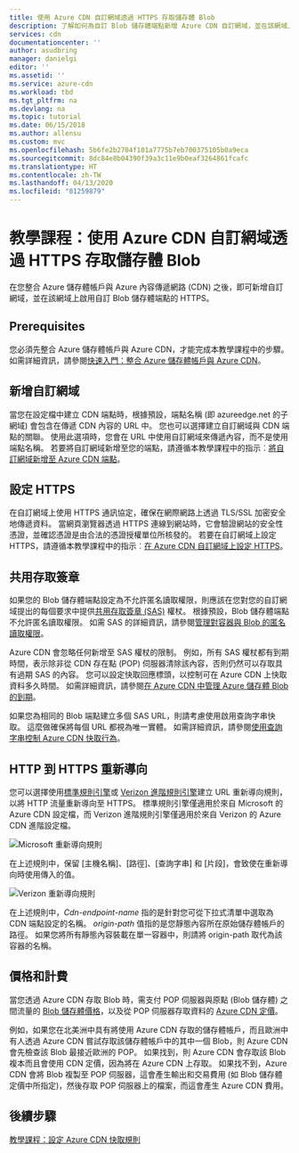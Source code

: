 ```yaml
---
title: 使用 Azure CDN 自訂網域透過 HTTPS 存取儲存體 Blob
description: 了解如何為自訂 Blob 儲存體端點新增 Azure CDN 自訂網域，並在該網域上啟用 HTTPS。
services: cdn
documentationcenter: ''
author: asudbring
manager: danielgi
editor: ''
ms.assetid: ''
ms.service: azure-cdn
ms.workload: tbd
ms.tgt_pltfrm: na
ms.devlang: na
ms.topic: tutorial
ms.date: 06/15/2018
ms.author: allensu
ms.custom: mvc
ms.openlocfilehash: 5b6fe2b2704f101a7775b7eb700375105b0a9eca
ms.sourcegitcommit: 8dc84e8b04390f39a3c11e9b0eaf3264861fcafc
ms.translationtype: HT
ms.contentlocale: zh-TW
ms.lasthandoff: 04/13/2020
ms.locfileid: "81259879"
---
```

# <a name="tutorial-access-storage-blobs-using-an-azure-cdn-custom-domain-over-https"></a>教學課程：使用 Azure CDN 自訂網域透過 HTTPS 存取儲存體 Blob

在您整合 Azure 儲存體帳戶與 Azure 內容傳遞網路 (CDN) 之後，即可新增自訂網域，並在該網域上啟用自訂 Blob 儲存體端點的 HTTPS。 

## <a name="prerequisites"></a>Prerequisites

您必須先整合 Azure 儲存體帳戶與 Azure CDN，才能完成本教學課程中的步驟。 如需詳細資訊，請參閱[快速入門：整合 Azure 儲存體帳戶與 Azure CDN](cdn-create-a-storage-account-with-cdn.md)。

## <a name="add-a-custom-domain"></a>新增自訂網域
當您在設定檔中建立 CDN 端點時，根據預設，端點名稱 (即 azureedge.net 的子網域) 會包含在傳遞 CDN 內容的 URL 中。 您也可以選擇建立自訂網域與 CDN 端點的關聯。 使用此選項時，您會在 URL 中使用自訂網域來傳遞內容，而不是使用端點名稱。 若要將自訂網域新增至您的端點，請遵循本教學課程中的指示︰[將自訂網域新增至 Azure CDN 端點](cdn-map-content-to-custom-domain.md)。

## <a name="configure-https"></a>設定 HTTPS
在自訂網域上使用 HTTPS 通訊協定，確保在網際網路上透過 TLS/SSL 加密安全地傳遞資料。 當網頁瀏覽器透過 HTTPS 連線到網站時，它會驗證網站的安全性憑證，並確認憑證是由合法的憑證授權單位所核發的。 若要在自訂網域上設定 HTTPS，請遵循本教學課程中的指示︰[在 Azure CDN 自訂網域上設定 HTTPS](cdn-custom-ssl.md)。

## <a name="shared-access-signatures"></a>共用存取簽章
如果您的 Blob 儲存體端點設定為不允許匿名讀取權限，則應該在您對您的自訂網域提出的每個要求中提供[共用存取簽章 (SAS)](cdn-sas-storage-support.md) 權杖。 根據預設，Blob 儲存體端點不允許匿名讀取權限。 如需 SAS 的詳細資訊，請參閱[管理對容器與 Blob 的匿名讀取權限](../storage/blobs/storage-manage-access-to-resources.md)。

Azure CDN 會忽略任何新增至 SAS 權杖的限制。 例如，所有 SAS 權杖都有到期時間，表示除非從 CDN 存在點 (POP) 伺服器清除該內容，否則仍然可以存取具有過期 SAS 的內容。 您可以設定快取回應標頭，以控制可在 Azure CDN 上快取資料多久時間。 如需詳細資訊，請參閱[在 Azure CDN 中管理 Azure 儲存體 Blob 的到期](cdn-manage-expiration-of-blob-content.md)。

如果您為相同的 Blob 端點建立多個 SAS URL，則請考慮使用啟用查詢字串快取。 這麼做確保將每個 URL 都視為唯一實體。 如需詳細資訊，請參閱[使用查詢字串控制 Azure CDN 快取行為](cdn-query-string.md)。

## <a name="http-to-https-redirection"></a>HTTP 到 HTTPS 重新導向
您可以選擇使用[標準規則引擎](cdn-standard-rules-engine.md)或 [Verizon 進階規則引擎](cdn-verizon-premium-rules-engine.md)建立 URL 重新導向規則，以將 HTTP 流量重新導向至 HTTPS。 標準規則引擎僅適用於來自 Microsoft 的 Azure CDN 設定檔，而 Verizon 進階規則引擎僅適用於來自 Verizon 的 Azure CDN 進階設定檔。

![Microsoft 重新導向規則](./media/cdn-storage-custom-domain-https/cdn-standard-redirect-rule.png)

在上述規則中，保留 [主機名稱]、[路徑]、[查詢字串] 和 [片段]，會致使在重新導向時使用傳入的值。 

![Verizon 重新導向規則](./media/cdn-storage-custom-domain-https/cdn-url-redirect-rule.png)

在上述規則中，*Cdn-endpoint-name* 指的是針對您可從下拉式清單中選取為 CDN 端點設定的名稱。 *origin-path* 值指的是您靜態內容所在原始儲存體帳戶的路徑。 如果您將所有靜態內容裝載在單一容器中，則請將 origin-path  取代為該容器的名稱。

## <a name="pricing-and-billing"></a>價格和計費
當您透過 Azure CDN 存取 Blob 時，需支付 POP 伺服器與原點 (Blob 儲存體) 之間流量的 [Blob 儲存體價格](https://azure.microsoft.com/pricing/details/storage/blobs/)，以及從 POP 伺服器存取資料的 [Azure CDN 定價](https://azure.microsoft.com/pricing/details/cdn/)。

例如，如果您在北美洲中具有將使用 Azure CDN 存取的儲存體帳戶，而且歐洲中有人透過 Azure CDN 嘗試存取該儲存體帳戶中的其中一個 Blob，則 Azure CDN 會先檢查該 Blob 最接近歐洲的 POP。 如果找到，則 Azure CDN 會存取該 Blob 複本而且會使用 CDN 定價，因為將在 Azure CDN 上存取。 如果找不到，Azure CDN 會將 Blob 複製至 POP 伺服器，這會產生輸出和交易費用 (如 Blob 儲存體定價中所指定)，然後存取 POP 伺服器上的檔案，而這會產生 Azure CDN 費用。

## <a name="next-steps"></a>後續步驟
[教學課程：設定 Azure CDN 快取規則](cdn-caching-rules-tutorial.md)




